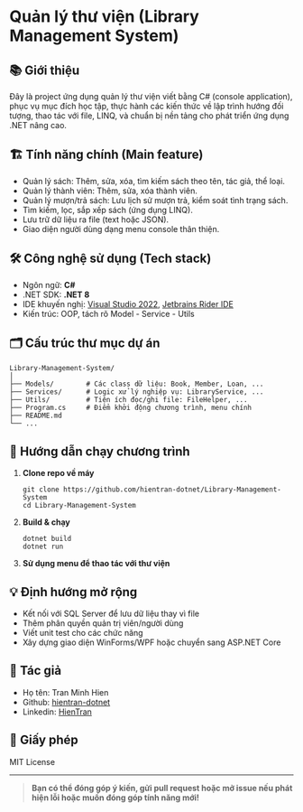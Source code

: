 # Quản lý thư viện (Library Management System)

## 📚 Giới thiệu

Đây là project ứng dụng quản lý thư viện viết bằng C# (console application), phục vụ mục đích học tập, thực hành các kiến thức về lập trình hướng đối tượng, thao tác với file, LINQ, và chuẩn bị nền tảng cho phát triển ứng dụng .NET nâng cao.

## 🏗️ Tính năng chính (Main feature)

- Quản lý sách: Thêm, sửa, xóa, tìm kiếm sách theo tên, tác giả, thể loại.
- Quản lý thành viên: Thêm, sửa, xóa thành viên.
- Quản lý mượn/trả sách: Lưu lịch sử mượn trả, kiểm soát tình trạng sách.
- Tìm kiếm, lọc, sắp xếp sách (ứng dụng LINQ).
- Lưu trữ dữ liệu ra file (text hoặc JSON).
- Giao diện người dùng dạng menu console thân thiện.

## 🛠️ Công nghệ sử dụng (Tech stack)

- Ngôn ngữ: **C#**
- .NET SDK: **.NET 8**
- IDE khuyến nghị: [Visual Studio 2022](https://visualstudio.microsoft.com/downloads/), [Jetbrains Rider IDE](https://www.jetbrains.com/rider/)
- Kiến trúc: OOP, tách rõ Model - Service - Utils

## 🗂️ Cấu trúc thư mục dự án 

```
Library-Management-System/
│
├── Models/        # Các class dữ liệu: Book, Member, Loan, ...
├── Services/      # Logic xử lý nghiệp vụ: LibraryService, ...
├── Utils/         # Tiện ích đọc/ghi file: FileHelper, ...
├── Program.cs     # Điểm khởi động chương trình, menu chính
├── README.md
└── ...
```

## 🚀 Hướng dẫn chạy chương trình

1. **Clone repo về máy**
   ```
   git clone https://github.com/hientran-dotnet/Library-Management-System
   cd Library-Management-System
   ```

2. **Build & chạy**
   ```
   dotnet build
   dotnet run
   ```

3. **Sử dụng menu để thao tác với thư viện**

## 💡 Định hướng mở rộng

- Kết nối với SQL Server để lưu dữ liệu thay vì file
- Thêm phân quyền quản trị viên/người dùng
- Viết unit test cho các chức năng
- Xây dựng giao diện WinForms/WPF hoặc chuyển sang ASP.NET Core

## 👤 Tác giả

- Họ tên: Tran Minh Hien
- Github: [hientran-dotnet](https://github.com/hientran-dotnet)
- Linkedin: [HienTran](https://www.linkedin.com/in/tranminhhien/)

## 📄 Giấy phép

MIT License

---

> **Bạn có thể đóng góp ý kiến, gửi pull request hoặc mở issue nếu phát hiện lỗi hoặc muốn đóng góp tính năng mới!**
